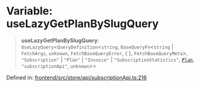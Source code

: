 # Variable: useLazyGetPlanBySlugQuery

> **useLazyGetPlanBySlugQuery**: `UseLazyQuery`\<`QueryDefinition`\<`string`, `BaseQueryFn`\<`string` \| `FetchArgs`, `unknown`, `FetchBaseQueryError`, \{ \}, `FetchBaseQueryMeta`\>, `"Subscription"` \| `"Plan"` \| `"Invoice"` \| `"SubscriptionStatistics"`, [`Plan`](../type-aliases/Plan.md), `"subscriptionApi"`, `unknown`\>\>

Defined in: [frontend/src/store/api/subscriptionApi.ts:216](https://github.com/lsendel/sass/blob/ca8b2b87627589617e0de57047e1f50d53e78078/frontend/src/store/api/subscriptionApi.ts#L216)
